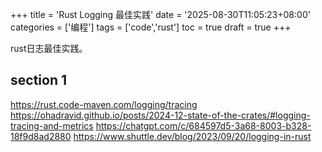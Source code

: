 +++
title = 'Rust Logging 最佳实践'
date = '2025-08-30T11:05:23+08:00'
categories = ['编程']
tags = ['code','rust']
toc = true
draft = true
+++

rust日志最佳实践。

<!--more-->

## section 1

https://rust.code-maven.com/logging/tracing
https://ohadravid.github.io/posts/2024-12-state-of-the-crates/#logging-tracing-and-metrics
https://chatgpt.com/c/684597d5-3a68-8003-b328-18f9d8ad2880
https://www.shuttle.dev/blog/2023/09/20/logging-in-rust